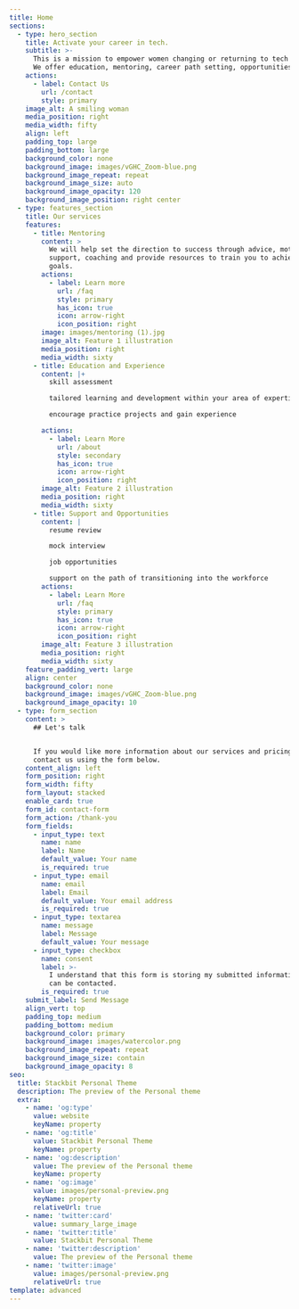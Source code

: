 ```yaml
---
title: Home
sections:
  - type: hero_section
    title: Activate your career in tech.
    subtitle: >-
      This is a mission to empower women changing or returning to tech career.
      We offer education, mentoring, career path setting, opportunities.
    actions:
      - label: Contact Us
        url: /contact
        style: primary
    image_alt: A smiling woman
    media_position: right
    media_width: fifty
    align: left
    padding_top: large
    padding_bottom: large
    background_color: none
    background_image: images/vGHC_Zoom-blue.png
    background_image_repeat: repeat
    background_image_size: auto
    background_image_opacity: 120
    background_image_position: right center
  - type: features_section
    title: Our services
    features:
      - title: Mentoring
        content: >
          We will help set the direction to success through advice, motivation,
          support, coaching and provide resources to train you to achieve your
          goals.
        actions:
          - label: Learn more
            url: /faq
            style: primary
            has_icon: true
            icon: arrow-right
            icon_position: right
        image: images/mentoring (1).jpg
        image_alt: Feature 1 illustration
        media_position: right
        media_width: sixty
      - title: Education and Experience
        content: |+
          skill assessment

          tailored learning and development within your area of expertise

          encourage practice projects and gain experience

        actions:
          - label: Learn More
            url: /about
            style: secondary
            has_icon: true
            icon: arrow-right
            icon_position: right
        image_alt: Feature 2 illustration
        media_position: right
        media_width: sixty
      - title: Support and Opportunities
        content: |
          resume review

          mock interview

          job opportunities

          support on the path of transitioning into the workforce
        actions:
          - label: Learn More
            url: /faq
            style: primary
            has_icon: true
            icon: arrow-right
            icon_position: right
        image_alt: Feature 3 illustration
        media_position: right
        media_width: sixty
    feature_padding_vert: large
    align: center
    background_color: none
    background_image: images/vGHC_Zoom-blue.png
    background_image_opacity: 10
  - type: form_section
    content: >
      ## Let's talk


      If you would like more information about our services and pricing, please
      contact us using the form below.
    content_align: left
    form_position: right
    form_width: fifty
    form_layout: stacked
    enable_card: true
    form_id: contact-form
    form_action: /thank-you
    form_fields:
      - input_type: text
        name: name
        label: Name
        default_value: Your name
        is_required: true
      - input_type: email
        name: email
        label: Email
        default_value: Your email address
        is_required: true
      - input_type: textarea
        name: message
        label: Message
        default_value: Your message
      - input_type: checkbox
        name: consent
        label: >-
          I understand that this form is storing my submitted information so I
          can be contacted.
        is_required: true
    submit_label: Send Message
    align_vert: top
    padding_top: medium
    padding_bottom: medium
    background_color: primary
    background_image: images/watercolor.png
    background_image_repeat: repeat
    background_image_size: contain
    background_image_opacity: 8
seo:
  title: Stackbit Personal Theme
  description: The preview of the Personal theme
  extra:
    - name: 'og:type'
      value: website
      keyName: property
    - name: 'og:title'
      value: Stackbit Personal Theme
      keyName: property
    - name: 'og:description'
      value: The preview of the Personal theme
      keyName: property
    - name: 'og:image'
      value: images/personal-preview.png
      keyName: property
      relativeUrl: true
    - name: 'twitter:card'
      value: summary_large_image
    - name: 'twitter:title'
      value: Stackbit Personal Theme
    - name: 'twitter:description'
      value: The preview of the Personal theme
    - name: 'twitter:image'
      value: images/personal-preview.png
      relativeUrl: true
template: advanced
---
```

